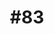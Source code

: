 ---
title: "#83"
text: "Медный полотенцесушитель copperi. Пока без названия. L120 - W50 - D14 cm, чистая медь."
---